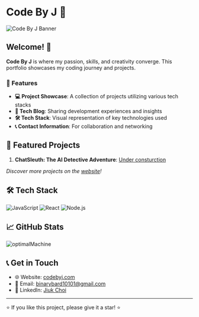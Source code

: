 # Code By J 🚀

![Code By J Banner](https://your-image-url-here.com/banner.png)

## Welcome! 👋

**Code By J** is where my passion, skills, and creativity converge. This portfolio showcases my coding journey and projects.

### 🌟 Features

- **💻 Project Showcase**: A collection of projects utilizing various tech stacks
- **🧠 Tech Blog**: Sharing development experiences and insights
- **🛠 Tech Stack**: Visual representation of key technologies used
- **📞 Contact Information**: For collaboration and networking

## 🚀 Featured Projects

1. **ChatSleuth: The AI Detective Adventure**: [Under consturction](https://github.com/optimalMachine/chatsleuth/tree/main)

_Discover more projects on the [website](https://www.codebyj.com)!_

## 🛠 Tech Stack

![JavaScript](https://img.shields.io/badge/-JavaScript-F7DF1E?style=flat-square&logo=javascript&logoColor=black)
![React](https://img.shields.io/badge/-React-61DAFB?style=flat-square&logo=react&logoColor=black)
![Node.js](https://img.shields.io/badge/-Node.js-339933?style=flat-square&logo=node.js&logoColor=white)

## 📈 GitHub Stats

![optimalMachine](https://github.com/optimalMachine)

## 📞 Get in Touch

- 🌐 Website: [codebyj.com](https://www.codebyj.com)
- 📧 Email: binarybard10101@gmail.com
- 💼 LinkedIn: [Jiuk Choi](https://www.linkedin.com/in/jiuk-choi-3b1972167/)

---

⭐️ If you like this project, please give it a star! ⭐️